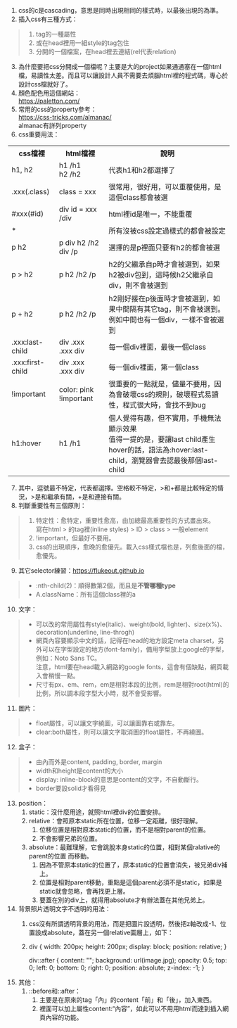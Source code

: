 1. css的c是cascading，意思是同時出現相同的樣式時，以最後出現的為準。
2. 插入css有三種方式：
> 1. tag的一種屬性
> 2. 或在head裡用一組style的tag包住
> 3. 分開的一個檔案，在head裡去連結(rel代表relation)
3. 為什麼要把css分開成一個檔呢？主要是大的project如果通通塞在一個html檔，易讀性太差。而且可以讓設計人員不需要去煩腦html裡的程式碼，專心於設計css檔就好了。
4. 顏色配色用這個網站：  
https://paletton.com/
5. 常用的css的property參考：  
https://css-tricks.com/almanac/  
almanac有詳列property
6. css重要用法：  
<table>
  <tr>
    <th>css檔裡</th>
    <th>html檔裡</th>
    <th>說明</th>
  </tr>
  <tr>
    <td>h1, h2</td>
    <td>h1 /h1 <br>h2 /h2</td>
    <td>代表h1和h2都選擇了</td>
  </tr>
  <tr>
    <td>.xxx(.class)</td>
    <td>class = xxx</td>
    <td>很常用，很好用，可以重覆使用，是這個class都會被選</td>
  </tr>
  <tr>
    <td>#xxx(#id)</td>
    <td>div id = xxx /div</td>
    <td>html裡id是唯一，不能重覆</td>
  </tr>
  <tr>
    <td> * </td>
    <td></td>
    <td>所有沒被css設定過樣式的都會被設定</td>
  </tr>
  <tr>
    <td> p h2 </td>
    <td> p div h2 /h2 div /p</td>
    <td>選擇的是p裡面只要有h2的都會被選</td>
  </tr>  
  <tr>
    <td> p > h2 </td>
    <td>p h2 /h2 /p</td>
    <td>h2的父繼承自p時才會被選到，如果h2被div包到，這時候h2父繼承自div，則不會被選到</td>
  </tr>
  <tr>
    <td> p + h2 </td>
    <td>p h2 /h2 /p</td>
    <td>h2剛好接在p後面時才會被選到，如果中間隔有其它tag，則不會被選到。例如中間也有一個div，一樣不會被選到</td>
  </tr>
  <tr>
    <td> .xxx:last-child </td>
    <td>div .xxx <br> .xxx div</td>
    <td>每一個div裡面，最後一個class</td>
  </tr>  
  <tr>
    <td> .xxx:first-child </td>
    <td>div .xxx <br> .xxx div</td>
    <td>每一個div裡面，第一個class</td>
  </tr>  
  <tr>
    <td> !important </td>
    <td>color: pink !important</td>
    <td>很重要的一點就是，儘量不要用，因為會破壞css的規則，破壞程式易讀性，程式很大時，會找不到bug</td>
  </tr>  
  <tr>
    <td> h1:hover </td>
    <td> h1 /h1</td>
    <td>個人覺得有趣，但不實用，手機無法顯示效果<br>值得一提的是，要讓last child產生hover的話，語法為:hover:last-child，瀏覽器會去認最後那個last-child</td>
  </tr>  
</table>  

7. 其中，逗號最不特定，代表都選擇。空格較不特定，>和+都是比較特定的情況，>是和繼承有關，+是和連接有關。
8. 判斷重要性有三個原則：
> 1. 特定性：愈特定，重要性愈高，由加總最高重要性的方式畫出來。  
寫在html > 的tag裡(inline styles) > ID > class > 一般element
> 2. !important，但最好不要用。
> 3. css的出現順序，愈晚的愈優先。載入css樣式檔也是，列愈後面的檔，愈優先。
9. 其它selector練習：https://flukeout.github.io
> * :nth-child(2)：順得數第2個，而且是**不管哪種type**
> * A.className：所有這個class裡的a
10. 文字：
> * 可以改的常用屬性有style(italic)、weight(bold, lighter)、size(x%)、decoration(underline, line-throgh)
> * 網頁內容要顯示中文的話，記得在head的地方設定meta charset，另外可以在字型設定的地方(font-family)，備用字型放上google的字型，例如：Noto Sans TC。  
注意，html要在head載入網路的google fonts，這會有個缺點，網頁載入會稍慢一點。
> * 尺寸有px、em、rem，em是相對本段的比例，rem是相對root(html)的比例，所以調本段字型大小時，就不會受影響。
11. 圖片：
> * float屬性，可以讓文字繞圖，可以讓圖靠右或靠左。
> * clear:both屬性，則可以讓文字取消圖的float屬性，不再繞圖。
12. 盒子：
> * 由內而外是content, padding, border, margin
> * width和height是content的大小
> * display: inline-block的意思是content的文字，不自動斷行。
> * border要設solid才看得見  
13. position：
    1. static：沒什麼用途，就照html裡div的位置安排。
    2. relative：會照原本static所在位置，位移一定距離，很好理解。
       1. 位移位置是相對原本static的位置，而不是相對parent的位置。
       2. 不會影響兄弟的位置。
    3. absolute：最難理解，它會跳脫本身static的位置，相對某個ralative的parent的位置 而移動。
       1. 因為不管原本static的位置了，原本static的位置會消失，被兄弟div補上。
       2. 位置是相對parent移動，重點是這個parent必須不是static，如果是static就會忽略，會再找更上層。
       3. 要蓋在別的div上，就得用absolute才有辦法蓋在其他兄弟上。
14. 背景照片透明文字不透明的用法：
    1.  css沒有所謂透明背景的用法，而是把圖片設透明，然後把z軸改成-1、位置設成absolute，蓋在另一個relative圖層上，如下：
    2.  div {
          width: 200px;
          height: 200px;
          display: block;
          position: relative;
        }

        div::after {
          content: "";
          background: url(image.jpg);
          opacity: 0.5;
          top: 0;
          left: 0;
          bottom: 0;
          right: 0;
          position: absolute;
          z-index: -1;
        }
15. 其他：
    1.  ::before和::after：
        1.  主要是在原來的tag「內」的content「前」和「後」，加入東西。
        2.  裡面可以加上屬性content:“內容”，如此可以不用用html而達到插入網頁內容的功能。
        